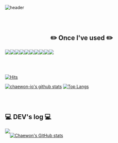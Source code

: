 <div align="left">

![header](https://capsule-render.vercel.app/api?type=waving&color=gradient&customColorList=5,6,7,8,9&section=header&text=Welcome%20to%20Chaewon's%20GitHub%20👋&animation=twinkling&fontSize=35&fontAlignY=40&fontAlign=50&height=250)

<br>
<br>

<div align="center">  
  
##  ✏️ Once I've used ✏️
<div style="display:flex; flex-direction:row;">
    <img src="https://img.shields.io/badge/Java-007396?style=for-the-badge&logo=Java&logoColor=white"> 
    <img src="https://img.shields.io/badge/Spring-6DB33F?style=for-the-badge&logo=spring&logoColor=white">   
    <img src="https://img.shields.io/badge/Spring Boot-6DB33F?style=for-the-badge&logo=spring boot&logoColor=white"> 
    <img src="https://img.shields.io/badge/Python-3776AB?style=for-the-badge&logo=python&logoColor=white"> 
    <!--<img src="https://img.shields.io/badge/Gradle-02303A?style=for-the-badge&logo=gradle&logoColor=white"> -->   
    <br>  
    <img src="https://img.shields.io/badge/mysql-4479A1?style=for-the-badge&logo=mysql&logoColor=white"> 
    <img src="https://img.shields.io/badge/Amazon AWS-232F3E?style=for-the-badge&logo=amazon aws&logoColor=white"> 
    <br>
    <img src="https://img.shields.io/badge/html5-E34F26?style=flat-square&logo=html5&logoColor=white"> 
    <img src="https://img.shields.io/badge/javascript-F7DF1E?style=flat-square&logo=javascript&logoColor=black"> 
    <img src="https://img.shields.io/badge/bootstrap-7952B3?style=flat-square&logo=bootstrap&logoColor=white">   
    <img src="https://img.shields.io/badge/Tailwind_CSS-38B2AC?style=flat-square&logo=tailwind-css&logoColor=white">  
    <br>
</div><br>
</div>

<br>
<br>

[![Hits](https://hits.seeyoufarm.com/api/count/incr/badge.svg?url=https%3A%2F%2Fgithub.com%2Fchaewon-io&count_bg=%23B8B7F8&title_bg=%23555555&icon=&icon_color=%23E7E7E7&title=GITHUB&edge_flat=false)](https://hits.seeyoufarm.com)

[![chaewon-io's github stats](https://github-readme-stats.vercel.app/api?username=chaewon-io&theme=discord_old_blurple&show_icons=true)](https://github.com/chaewon-io/github-readme-stats) [![Top Langs](https://github-readme-stats.vercel.app/api/top-langs/?username=chaewon-io&layout=compact&theme=discord_old_blurple)](https://github.com/chaewon-io/github-readme-stats)

<br>
<br>

## 💻 DEV's log 💻

<div style="display:flex; flex-direction:row;">
  <a href="https://velog.io/@chaewon22"><img src="https://img.shields.io/badge/VELOG-20C997?style=flat-square&logo=Vimeo&logoColor=white&link=https://velog.io/@chaewon22"/></a>

[![Chaewon's GitHub stats](https://velog-readme-stats.vercel.app/api?name=chaewon22)](https://velog.io/@chaewon22)
</div><br>


</div>
